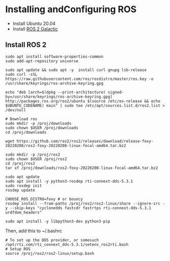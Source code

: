 # Installing andConfiguring ROS

* Install Ubuntu 20.04
* Install [ROS 2 Galactic](https://docs.ros.org/en/galactic/Installation/Ubuntu-Install-Binary.html)


## Install ROS 2

	sudo apt install software-properties-common
	sudo add-apt-repository universe
	
	sudo apt update && sudo apt -y  install curl gnupg lsb-release
	sudo curl -sSL https://raw.githubusercontent.com/ros/rosdistro/master/ros.key -o /usr/share/keyrings/ros-archive-keyring.gpg

	echo "deb [arch=$(dpkg --print-architecture) signed-by=/usr/share/keyrings/ros-archive-keyring.gpg] http://packages.ros.org/ros2/ubuntu $(source /etc/os-release && echo $UBUNTU_CODENAME) main" | sudo tee /etc/apt/sources.list.d/ros2.list > /dev/null
	
	# Download ros
	sudo mkdir -p /proj/downloads
	sudo chown $USER /proj/downloads
	cd /proj/downloads
	
	wget https://github.com/ros2/ros2/releases/download/release-foxy-20220208/ros2-foxy-20220208-linux-focal-amd64.tar.bz2
	
	sudo mkdir -p /proj/ros2
	sudo chown $USER /proj/ros2
	cd /proj/ros2
	tar xf /proj/downloads/ros2-foxy-20220208-linux-focal-amd64.tar.bz2
	
	sudo apt update
	sudo apt install -y python3-rosdep rti-connext-dds-5.3.1
	sudo rosdep init
	rosdep update
	
	CHOOSE_ROS_DISTRO=foxy # or bouncy
	rosdep install --from-paths /proj/ros2/ros2-linux/share --ignore-src -y --skip-keys "cyclonedds fastcdr fastrtps rti-connext-dds-5.3.1 urdfdom_headers"
	
	sudo apt install -y libpython3-dev python3-pip
	
Then, add this to ~/.bashrc

	# To set up the DDS provider, or somesuch
	/opt/rti.com/rti_connext_dds-5.3.1/setenv_ros2rti.bash
	# Setup ROS
	source /proj/ros2/ros2-linux/setup.bash 
	